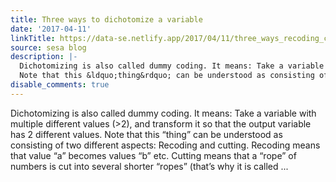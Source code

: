 ```yaml
---
title: Three ways to dichotomize a variable
date: '2017-04-11'
linkTitle: https://data-se.netlify.app/2017/04/11/three_ways_recoding_cutting/
source: sesa blog
description: |-
  Dichotomizing is also called dummy coding. It means: Take a variable with multiple different values (&gt;2), and transform it so that the output variable has 2 different values.
  Note that this &ldquo;thing&rdquo; can be understood as consisting of two different aspects: Recoding and cutting. Recoding means that value &ldquo;a&rdquo; becomes values &ldquo;b&rdquo; etc. Cutting means that a &ldquo;rope&rdquo; of numbers is cut into several shorter &ldquo;ropes&rdquo; (that&rsquo;s why it is called ...
disable_comments: true
---
```

Dichotomizing is also called dummy coding. It means: Take a variable with multiple different values (&gt;2), and transform it so that the output variable has 2 different values.
Note that this &ldquo;thing&rdquo; can be understood as consisting of two different aspects: Recoding and cutting. Recoding means that value &ldquo;a&rdquo; becomes values &ldquo;b&rdquo; etc. Cutting means that a &ldquo;rope&rdquo; of numbers is cut into several shorter &ldquo;ropes&rdquo; (that&rsquo;s why it is called ...